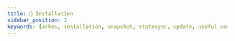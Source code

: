 ```yaml
---
title: 💾 Installation
sidebar_position: 2
keywords: [arkeo, installation, snapshot, statesync, update, useful commands]
---
```

